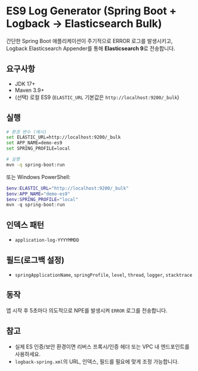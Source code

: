 # ES9 Log Generator (Spring Boot + Logback → Elasticsearch Bulk)

간단한 Spring Boot 애플리케이션이 주기적으로 ERROR 로그를 발생시키고,
Logback Elasticsearch Appender를 통해 **Elasticsearch 9**로 전송합니다.

## 요구사항
- JDK 17+
- Maven 3.9+
- (선택) 로컬 ES9 (`ELASTIC_URL` 기본값은 `http://localhost:9200/_bulk`)

## 실행
```bash
# 환경 변수 (예시)
set ELASTIC_URL=http://localhost:9200/_bulk
set APP_NAME=demo-es9
set SPRING_PROFILE=local

# 실행
mvn -q spring-boot:run
```

또는 Windows PowerShell:
```powershell
$env:ELASTIC_URL="http://localhost:9200/_bulk"
$env:APP_NAME="demo-es9"
$env:SPRING_PROFILE="local"
mvn -q spring-boot:run
```

## 인덱스 패턴
- `application-log-YYYYMMDD`

## 필드(로그백 설정)
- `springApplicationName`, `springProfile`, `level`, `thread`, `logger`, `stacktrace`

## 동작
앱 시작 후 5초마다 의도적으로 NPE를 발생시켜 `ERROR` 로그를 전송합니다.

## 참고
- 실제 ES 인증/보안 환경이면 리버스 프록시/인증 헤더 또는 VPC 내 엔드포인트를 사용하세요.
- `logback-spring.xml`의 URL, 인덱스, 필드를 필요에 맞게 조정 가능합니다.
